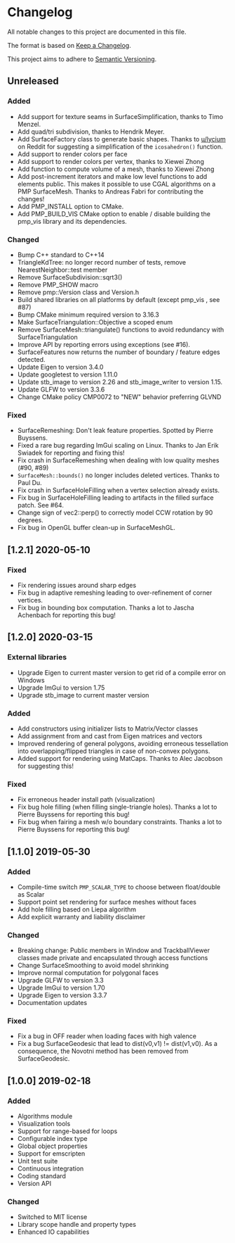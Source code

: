 # Changelog

All notable changes to this project are documented in this file.

The format is based on [Keep a Changelog](https://keepachangelog.com/en/1.0.0/).

This project aims to adhere to [Semantic Versioning](https://semver.org/spec/v2.0.0.html).

## Unreleased

### Added

- Add support for texture seams in SurfaceSimplification, thanks to Timo Menzel.
- Add quad/tri subdivision, thanks to Hendrik Meyer.
- Add SurfaceFactory class to generate basic shapes. Thanks to
  [u/lycium](https://www.reddit.com/user/lycium/) on Reddit for suggesting a
  simplification of the `icosahedron()` function.
- Add support to render colors per face
- Add support to render colors per vertex, thanks to Xiewei Zhong
- Add function to compute volume of a mesh, thanks to Xiewei Zhong
- Add post-increment iterators and make low level functions to add elements
  public. This makes it possible to use CGAL algorithms on a PMP SurfaceMesh.
  Thanks to Andreas Fabri for contributing the changes!
- Add PMP_INSTALL option to CMake.
- Add PMP_BUILD_VIS CMake option to enable / disable building the pmp_vis
  library and its dependencies.

### Changed

- Bump C++ standard to C++14
- TriangleKdTree: no longer record number of tests, remove NearestNeighbor::test member
- Remove SurfaceSubdivision::sqrt3()
- Remove PMP_SHOW macro
- Remove pmp::Version class and Version.h
- Build shared libraries on all platforms by default (except pmp_vis , see #87)
- Bump CMake minimum required version to 3.16.3
- Make SurfaceTriangulation::Objective a scoped enum
- Remove SurfaceMesh::triangulate() functions to avoid redundancy with SurfaceTriangulation
- Improve API by reporting errors using exceptions (see #16).
- SurfaceFeatures now returns the number of boundary / feature edges detected.
- Update Eigen to version 3.4.0
- Update googletest to version 1.11.0
- Update stb_image to version 2.26 and stb_image_writer to version 1.15.
- Update GLFW to version 3.3.6
- Change CMake policy CMP0072 to "NEW" behavior preferring GLVND

### Fixed

- SurfaceRemeshing: Don't leak feature properties. Spotted by Pierre Buyssens.
- Fixed a rare bug regarding ImGui scaling on Linux.
  Thanks to Jan Erik Swiadek for reporting and fixing this!
- Fix crash in SurfaceRemeshing when dealing with low quality meshes (#90, #89)
- `SurfaceMesh::bounds()` no longer includes deleted vertices. Thanks to Paul Du.
- Fix crash in SurfaceHoleFilling when a vertex selection already exists.
- Fix bug in SurfaceHoleFilling leading to artifacts in the filled surface patch. See #64.
- Change sign of vec2::perp() to correctly model CCW rotation by 90 degrees.
- Fix bug in OpenGL buffer clean-up in SurfaceMeshGL.

## [1.2.1] 2020-05-10

### Fixed

- Fix rendering issues around sharp edges
- Fix bug in adaptive remeshing leading to over-refinement of corner vertices.
- Fix bug in bounding box computation.
  Thanks a lot to Jascha Achenbach for reporting this bug!

## [1.2.0] 2020-03-15

### External libraries

- Upgrade Eigen to current master version to get rid of a compile error on Windows
- Upgrade ImGui to version 1.75
- Upgrade stb_image to current master version

### Added

- Add constructors using initializer lists to Matrix/Vector classes
- Add assignment from and cast from Eigen matrices and vectors
- Improved rendering of general polygons, avoiding erroneous
  tessellation into overlapping/flipped triangles in case of
  non-convex polygons.
- Added support for rendering using MatCaps.
  Thanks to Alec Jacobson for suggesting this!

### Fixed

- Fix erroneous header install path (visualization)
- Fix bug hole filling (when filling single-triangle holes).
  Thanks a lot to Pierre Buyssens for reporting this bug!
- Fix bug when fairing a mesh w/o boundary constraints.
  Thanks a lot to Pierre Buyssens for reporting this bug!

## [1.1.0] 2019-05-30

### Added

- Compile-time switch `PMP_SCALAR_TYPE` to choose between float/double as Scalar
- Support point set rendering for surface meshes without faces
- Add hole filling based on Liepa algorithm
- Add explicit warranty and liability disclaimer

### Changed

- Breaking change: Public members in Window and TrackballViewer classes made
  private and encapsulated through access functions
- Change SurfaceSmoothing to avoid model shrinking
- Improve normal computation for polygonal faces
- Upgrade GLFW to version 3.3
- Upgrade ImGui to version 1.70
- Upgrade Eigen to version 3.3.7
- Documentation updates

### Fixed

- Fix a bug in OFF reader when loading faces with high valence
- Fix a bug SurfaceGeodesic that lead to dist(v0,v1) != dist(v1,v0). As a
  consequence, the Novotni method has been removed from SurfaceGeodesic.

## [1.0.0] 2019-02-18

### Added

- Algorithms module
- Visualization tools
- Support for range-based for loops
- Configurable index type
- Global object properties
- Support for emscripten
- Unit test suite
- Continuous integration
- Coding standard
- Version API

### Changed

- Switched to MIT license
- Library scope handle and property types
- Enhanced IO capabilities
